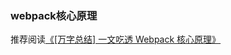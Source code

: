 ### webpack核心原理

推荐阅读[《[万字总结] 一文吃透 Webpack 核心原理》](https://mp.weixin.qq.com/s?__biz=MzAxODE2MjM1MA==&mid=2651575294&idx=1&sn=1dd505d1aa299188a442e50c66bd5a56&chksm=8025043fb7528d2974d4865f33409af880f219ae832fdea9a1d2496491b66922835f734fa748&scene=27#wechat_redirect)